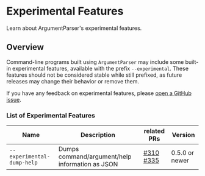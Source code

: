 # Experimental Features

Learn about ArgumentParser's experimental features.

## Overview

Command-line programs built using `ArgumentParser` may include some built-in experimental features, available with the prefix `--experimental`. These features should not be considered stable while still prefixed, as future releases may change their behavior or remove them.

If you have any feedback on experimental features, please [open a GitHub issue][issue].

### List of Experimental Features

| Name | Description | related PRs | Version |
| ------------- | ------------- | ------------- | ------------- |
| `--experimental-dump-help`  | Dumps command/argument/help information as JSON | [#310][] [#335][] | 0.5.0 or newer |

[#310]: https://github.com/apple/swift-argument-parser/pull/310
[#335]: https://github.com/apple/swift-argument-parser/pull/335
[issue]: https://github.com/apple/swift-argument-parser/issues/new/choose 
